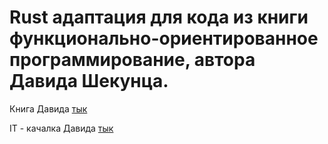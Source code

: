 # Rust адаптация для кода из книги функционально-ориентированное программирование, автора Давида Шекунца.

Книга Давида [тык](https://fop.davidshekunts.ru/#a8bb1eb526284a5a962996845d08478f)

IT - качалка Давида [тык](https://t.me/it_kachalka)
